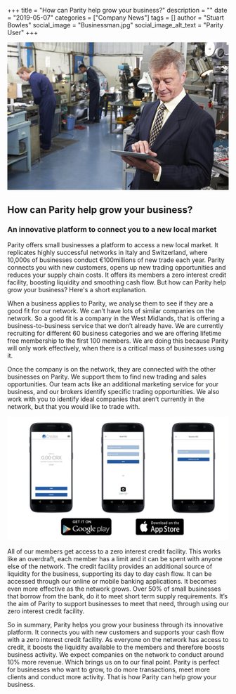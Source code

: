 +++
title = "How can Parity help grow your business?"
description = ""
date = "2019-05-07"
categories = ["Company News"]
tags = []
author = "Stuart Bowles"
social_image = "Businessman.jpg"
social_image_alt_text = "Parity User"
+++

![Parity User](Businessman.jpg)

## How can Parity help grow your business?


### An innovative platform to connect you to a new local market

Parity offers small businesses a platform to access a new local market. It replicates highly successful networks in Italy and Switzerland, where 10,000s of businesses conduct €100millions of new trade each year. Parity connects you with new customers, opens up new trading opportunities and reduces your supply chain costs. It offers its members a zero interest credit facility, boosting liquidity and smoothing cash flow. But how can Parity help grow your business? Here's a short explanation.

When a business applies to Parity, we analyse them to see if they are a good fit for our network. We can’t have lots of similar companies on the network. So a good fit is a company in the West Midlands, that is offering a business-to-business service that we don’t already have. We are currently recruiting for different 60 business categories and we are offering lifetime free membership to the first 100 members. We are doing this because Parity will only work effectively, when there is a critical mass of businesses using it.

Once the company is on the network, they are connected with the other businesses on Parity. We support them to find new trading and sales opportunities. Our team acts like an additional marketing service for your business, and our brokers identify specific trading opportunities. We also work with you to identify ideal companies that aren’t currently in the network, but that you would like to trade with.

![Credex App](Credex-Mobile-App.jpg)

All of our members get access to a zero interest credit facility. This works like an overdraft, each member has a limit and it can be spent with anyone else of the network. The credit facility provides an additional source of liquidity for the business, supporting its day to day cash flow. It can be accessed through our online or mobile banking applications. It becomes even more effective as the network grows. Over 50% of small businesses that borrow from the bank, do it to meet short term supply requirements. It’s the aim of Parity to support businesses to meet that need, through using our zero interest credit facility.

So in summary, Parity helps you grow your business through its innovative platform. It connects you with new customers and supports your cash flow with a zero interest credit facility. As everyone on the network has access to credit, it boosts the liquidity available to the members and therefore boosts business activity. We expect companies on the network to conduct around 10% more revenue. Which brings us on to our final point. Parity is perfect for businesses who want to grow, to do more transactions, meet more clients and conduct more activity. That is how Parity can help grow your business.
